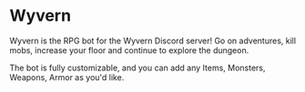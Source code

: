 # Wyvern
Wyvern is the RPG bot for the Wyvern Discord server! Go on adventures, kill mobs, increase your floor and continue to explore the dungeon.

The bot is fully customizable, and you can add any Items, Monsters, Weapons, Armor as you'd like.
